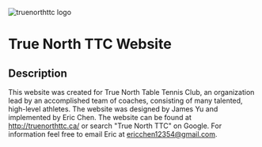 ![truenorthttc logo](https://github.com/Eircc/pingpong-repo/blob/main/images/logos/rectangle%20red%20logo.jpg)
# True North TTC Website 

## Description

This website was created for True North Table Tennis Club, an organization lead by an accomplished team of coaches, consisting of many talented, high-level athletes. The website was designed by James Yu and implemented by Eric Chen. The website can be found at http://truenorthttc.ca/ or search "True North TTC" on Google. For information feel free to email Eric at ericchen12354@gmail.com.
